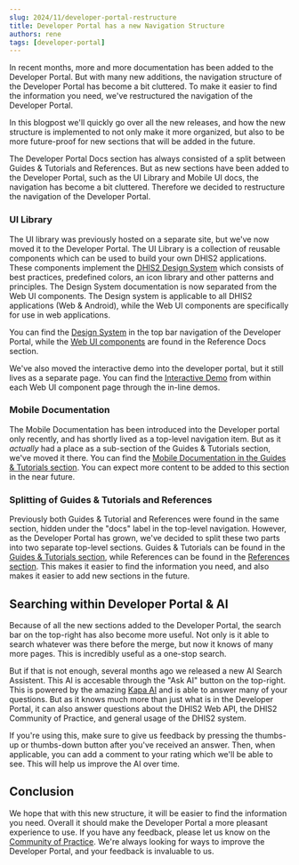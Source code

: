 ```yaml
---
slug: 2024/11/developer-portal-restructure
title: Developer Portal has a new Navigation Structure
authors: rene
tags: [developer-portal]
---
```


In recent months, more and more documentation has been added to the Developer Portal. But with many new additions, the navigation structure of the Developer Portal has become a bit cluttered. To make it easier to find the information you need, we've restructured the navigation of the Developer Portal.

In this blogpost we'll quickly go over all the new releases, and how the new structure is implemented to not only make it more organized, but also to be more future-proof for new sections that will be added in the future.

<!--truncate-->

The Developer Portal Docs section has always consisted of a split between Guides & Tutorials and References. But as new sections have been added to the Developer Portal, such as the UI Library and Mobile UI docs, the navigation has become a bit cluttered. Therefore we decided to restructure the navigation of the Developer Portal.

### UI Library

The UI library was previously hosted on a separate site, but we've now moved it to the Developer Portal. The UI Library is a collection of reusable components which can be used to build your own DHIS2 applications.  These components implement the [DHIS2 Design System](/design-system) which consists of best practices, predefined colors, an icon library and other patterns and principles. The Design System documentation is now separated from the Web UI components. The Design system is applicable to all DHIS2 applications (Web & Android), while the Web UI components are specifically for use in web applications.

You can find the [Design System](/design-system) in the top bar navigation of the Developer Portal, while the [Web UI components](/docs/ui/webcomponents) are found in the Reference Docs section.

We've also moved the interactive demo into the developer portal, but it still lives as a separate page. You can find the [Interactive Demo](pathname:///demo/) from within each Web UI component page through the in-line demos.

### Mobile Documentation

The Mobile Documentation has been introduced into the Developer portal only recently, and has shortly lived as a top-level navigation item. But as it *actually* had a place as a sub-section of the Guides & Tutorials section, we've moved it there. You can find the [Mobile Documentation in the Guides & Tutorials section](/docs/mobile). You can expect more content to be added to this section in the near future.

### Splitting of Guides & Tutorials and References

Previously both Guides & Tutorial and References were found in the same section, hidden under the "docs" label in the top-level navigation. However, as the Developer Portal has grown, we've decided to split these two parts into two separate top-level sections. Guides & Tutorials can be found in the [Guides & Tutorials section](/docs), while References can be found in the [References section](/docs/references). This makes it easier to find the information you need, and also makes it easier to add new sections in the future.

## Searching within Developer Portal & AI

Because of all the new sections added to the Developer Portal, the search bar on the top-right has also become more useful. Not only is it able to search whatever was there before the merge, but now it knows of many more pages. This is incredibly useful as a one-stop search.

But if  that is not enough, several months ago we released a new AI Search Assistent. This AI is accesable through the "Ask AI" button on the top-right. This is powered by the amazing [Kapa AI](https://kapa.ai/) and is able to answer many of your questions. But as it knows much more than just what is in the Developer Portal, it can also answer questions about the DHIS2 Web API, the DHIS2 Community of Practice, and general usage of the DHIS2 system. 

If you're using this, make sure to give us feedback by pressing the thumbs-up or thumbs-down button after you've received an answer. Then, when applicable, you can add a comment to your rating which we'll be able to see. This will help us improve the AI over time.

## Conclusion

We hope that with this new structure, it will be easier to find the information you need. Overall it should make the Developer Portal a more pleasant experience to use. If you have any feedback, please let us know on the [Community of Practice](https://community.dhis2.org/c/development/developer-portal/). We're always looking for ways to improve the Developer Portal, and your feedback is invaluable to us.